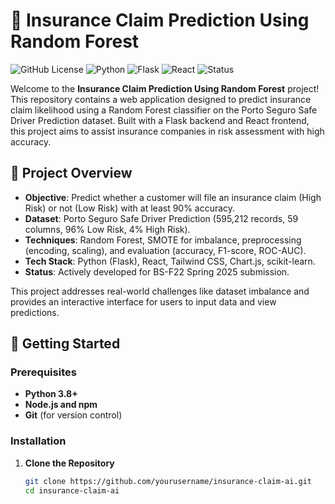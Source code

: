# 🎯 Insurance Claim Prediction Using Random Forest

![GitHub License](https://img.shields.io/badge/License-MIT-blue.svg)
![Python](https://img.shields.io/badge/Python-3.8+-yellow.svg)
![Flask](https://img.shields.io/badge/Flask-2.x-green.svg)
![React](https://img.shields.io/badge/React-18.x-lightblue.svg)
![Status](https://img.shields.io/badge/Status-Active-orange.svg)

Welcome to the **Insurance Claim Prediction Using Random Forest** project! This repository contains a web application designed to predict insurance claim likelihood using a Random Forest classifier on the Porto Seguro Safe Driver Prediction dataset. Built with a Flask backend and React frontend, this project aims to assist insurance companies in risk assessment with high accuracy.

## 🌟 Project Overview

- **Objective**: Predict whether a customer will file an insurance claim (High Risk) or not (Low Risk) with at least 90% accuracy.
- **Dataset**: Porto Seguro Safe Driver Prediction (595,212 records, 59 columns, 96% Low Risk, 4% High Risk).
- **Techniques**: Random Forest, SMOTE for imbalance, preprocessing (encoding, scaling), and evaluation (accuracy, F1-score, ROC-AUC).
- **Tech Stack**: Python (Flask), React, Tailwind CSS, Chart.js, scikit-learn.
- **Status**: Actively developed for BS-F22 Spring 2025 submission.

This project addresses real-world challenges like dataset imbalance and provides an interactive interface for users to input data and view predictions.

## 🚀 Getting Started

### Prerequisites
- **Python 3.8+**
- **Node.js and npm**
- **Git** (for version control)

### Installation
1. **Clone the Repository**
   ```bash
   git clone https://github.com/yourusername/insurance-claim-ai.git
   cd insurance-claim-ai
